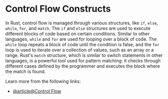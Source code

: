 # Control Flow Constructs

In Rust, control flow is managed through various structures, like `if`, `else`, `while`, `for`, and `match`. The `if` and `else` structures are used to execute different blocks of code based on certain conditions. Similar to other languages, `while` and `for` are used for looping over a block of code. The `while` loop repeats a block of code until the condition is false, and the `for` loop is used to iterate over a collection of values, such as an array or a range. Rust's `match` structure, which is similar to switch statements in other languages, is a powerful tool used for pattern matching: it checks through different cases defined by the programmer and executes the block where the match is found.

Learn more from the following links:

- [@article@Control Flow](https://rust-book.cs.brown.edu/ch03-05-control-flow.html)
